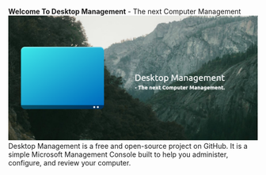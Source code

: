 **Welcome To Desktop Management** - The next Computer Management
[![Desktop Management Advertisment Image](https://raw.githubusercontent.com/DeveloperWOW64/deskmgr/main/img/Desktop%20Management%20-%20Social%20Image.png)](https://github.com/DeveloperWOW64/deskmgr/)
Desktop Management is a free and open-source project on GitHub. It is a simple Microsoft Management Console built to help you administer, configure, and review your computer.

